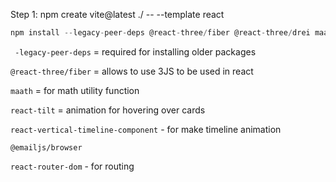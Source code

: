 Step 1:
npm create vite@latest ./ -- --template react

```javascript
npm install --legacy-peer-deps @react-three/fiber @react-three/drei maath react-tilt react-vertical-timeline-component @emailjs/browser framer-motion react-router-dom
```

``` -legacy-peer-deps``` = required for installing older packages 

```@react-three/fiber``` = allows to use 3JS to be used in react

```maath``` = for math utility function 

```react-tilt``` = animation for hovering over cards

```react-vertical-timeline-component``` - for make timeline animation 

```@emailjs/browser```

```react-router-dom``` - for routing 



